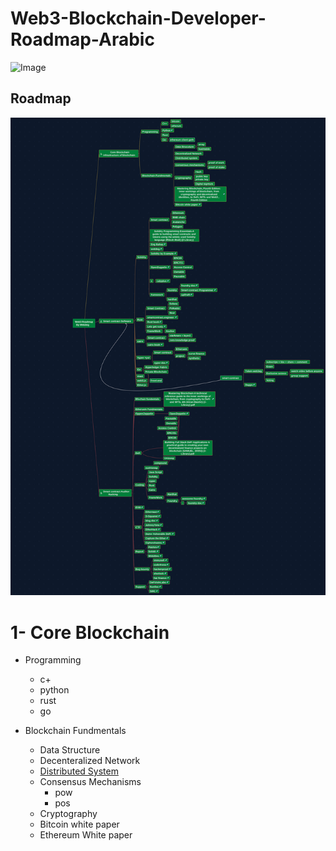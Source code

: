 # Web3-Blockchain-Developer-Roadmap-Arabic
![Image](https://github.com/user-attachments/assets/6dc5795c-52ba-422f-a295-85df4cc7c27f)

## Roadmap
![Roadmap](./web3eg.svg)

# 1- Core Blockchain
 - Programming   
   - c+
   - python
   - rust
   - go
   
   
- Blockchain Fundmentals
  - Data Structure
  - Decenteralized Network
  - [Distributed System](https://www.youtube.com/playlist?list=PLrw6a1wE39_tb2fErI4-WkMbsvGQk9_UB)
  - Consensus Mechanisms
      - pow
      - pos
  - Cryptography
  - Bitcoin white paper
  - Ethereum White paper




